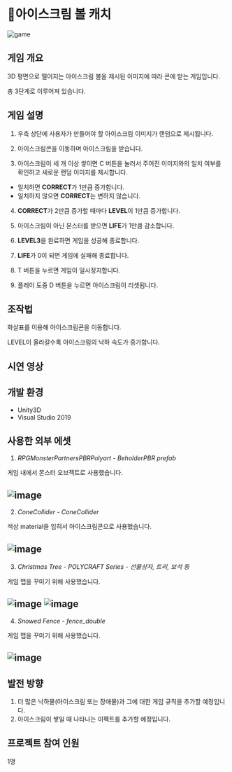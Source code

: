 # 🍦아이스크림 볼 캐치

![game](https://user-images.githubusercontent.com/77602511/105016073-8eed5200-5a85-11eb-8e37-f3162b23bf06.png)

## 게임 개요
3D 평면으로 떨어지는 아이스크림 볼을 제시된 이미지에 따라 콘에 받는 게임입니다.

총 3단계로 이루어져 있습니다.


## 게임 설명
1. 우측 상단에 사용자가 만들어야 할 아이스크림 이미지가 랜덤으로 제시됩니다.

2. 아이스크림콘을 이동하며 아이스크림을 받습니다.

3. 아이스크림이 세 개 이상 쌓이면 C 버튼을 눌러서 주어진 이미지와의 일치 여부를 확인하고 새로운 랜덤 이미지를 제시합니다.
+ 일치하면 **CORRECT**가 1만큼 증가합니다.
+ 일치하지 않으면 **CORRECT**는 변하지 않습니다.

4. **CORRECT**가 2만큼 증가할 때마다 **LEVEL**이 1만큼 증가합니다.

5. 아이스크림이 아닌 몬스터를 받으면 **LIFE**가 1만큼 감소합니다.

6. **LEVEL3**을 완료하면 게임을 성공해 종료합니다.

7. **LIFE**가 0이 되면 게임에 실패해 종료합니다.

8. T 버튼을 누르면 게임이 일시정지합니다.

9. 플레이 도중 D 버튼을 누르면 아이스크림이 리셋됩니다.

## 조작법
화살표를 이용해 아이스크림콘을 이동합니다.

LEVEL이 올라갈수록 아이스크림의 낙하 속도가 증가합니다.

## 시연 영상

## 개발 환경
+ Unity3D
+ Visual Studio 2019

## 사용한 외부 에셋
1. _RPGMonsterPartnersPBRPolyart - BeholderPBR prefab_

게임 내에서 몬스터 오브젝트로 사용했습니다.

![image](https://user-images.githubusercontent.com/77602511/105014506-decb1980-5a83-11eb-8bd4-c2dceaba61d1.png)
---
2. _ConeCollider - ConeCollider_

색상 material을 입혀서 아이스크림콘으로 사용했습니다.

![image](https://user-images.githubusercontent.com/77602511/105014646-05895000-5a84-11eb-9e5f-2a0eaa6a4ca0.png)
---
3. _Christmas Tree - POLYCRAFT Series - 선물상자, 트리, 보석 등_

게임 맵을 꾸미기 위해 사용했습니다.

![image](https://user-images.githubusercontent.com/77602511/105014688-120da880-5a84-11eb-8251-e1d16ed1d474.png)
![image](https://user-images.githubusercontent.com/77602511/105014702-15a12f80-5a84-11eb-956a-173550e8c4cf.png)
---
4. _Snowed Fence - fence_double_

게임 맵을 꾸미기 위해 사용했습니다.

![image](https://user-images.githubusercontent.com/77602511/105014728-1cc83d80-5a84-11eb-8009-d9d478e061bb.png)
---


## 발전 방향
1. 더 많은 낙하물(아이스크림 또는 장애물)과 그에 대한 게임 규칙을 추가할 예정입니다.
2. 아이스크림이 쌓일 때 나타나는 이펙트를 추가할 예정입니다.

## 프로젝트 참여 인원
1명
